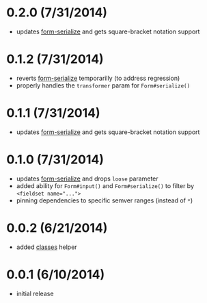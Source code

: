 
# 0.2.0 (7/31/2014)
 * updates [form-serialize](https://github.com/dominicbarnes/form-serialize) and gets square-bracket notation support

# 0.1.2 (7/31/2014)
 * reverts [form-serialize](https://github.com/dominicbarnes/form-serialize) temporarilly (to address regression)
 * properly handles the `transformer` param for `Form#serialize()`

# 0.1.1 (7/31/2014)
 * updates [form-serialize](https://github.com/dominicbarnes/form-serialize) and gets square-bracket notation support

# 0.1.0 (7/31/2014)
 * updates [form-serialize](https://github.com/dominicbarnes/form-serialize) and drops `loose` parameter
 * added ability for `Form#input()` and `Form#serialize()` to filter by `<fieldset name="...">`
 * pinning dependencies to specific semver ranges (instead of `*`)

# 0.0.2 (6/21/2014)
 * added [classes](https://github.com/component/classes) helper

# 0.0.1 (6/10/2014)
 * initial release

